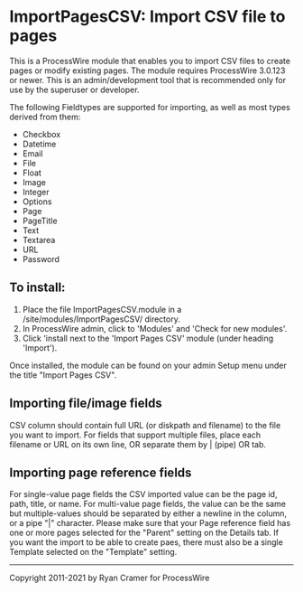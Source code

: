 # ImportPagesCSV: Import CSV file to pages

This is a ProcessWire module that enables you to import CSV files to create pages
or modify existing pages. The module requires ProcessWire 3.0.123 or newer. 
This is an admin/development tool that is recommended only for use by the 
superuser or developer. 

The following Fieldtypes are supported for importing, as well as most types 
derived from them: 

- Checkbox
- Datetime
- Email
- File
- Float
- Image
- Integer
- Options
- Page
- PageTitle
- Text
- Textarea
- URL
- Password

## To install:

1. Place the file ImportPagesCSV.module in a /site/modules/ImportPagesCSV/ directory. 
2. In ProcessWire admin, click to 'Modules' and 'Check for new modules'. 
3. Click 'install next to the 'Import Pages CSV' module (under heading 'Import'). 

Once installed, the module can be found on your admin Setup menu under the title "Import 
Pages CSV". 

## Importing file/image fields

CSV column should contain full URL (or diskpath and filename) to the file you want to import. 
For fields that support multiple files, place each filename or URL on its own line, OR separate 
them by | (pipe) OR tab.

## Importing page reference fields

For single-value page fields the CSV imported value can be the page id, path, title, or name.
For multi-value page fields, the value can be the same but multiple-values should be separated by 
either a newline in the column, or a pipe "|" character. Please make sure that your Page reference 
field has one or more pages selected for the "Parent" setting on the Details tab. If you want the 
import to be able to create paes, there must also be a single Template selected on the "Template" 
setting. 


---
Copyright 2011-2021 by Ryan Cramer for ProcessWire
